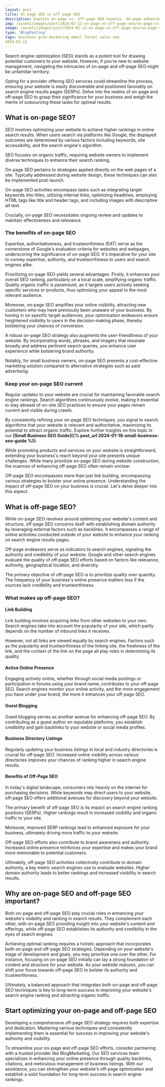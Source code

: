 ```yaml
---
layout: post
title: On page SEO vs off page SEO
description: Explore on-page vs. off-page SEO nuances. On-page enhances content and UX, off-page boosts authority and visibility. Craft a holistic SEO strategy for better rankings.
img: /assets/images/post/2024-02-12-on-page-vs-off-page-seo/on-page-vs-off-page-seo.jpg
image: /assets/images/post/2024-02-12-on-page-vs-off-page-seo/on-page-vs-off-page-seo.jpg
type: 'BlogPosting'
tags: business grow marketing email funnel sales seo
2024-02-12  
---
```


Search engine optimization (SEO) stands as a potent tool for drawing potential customers to your website. However, if you're new to website management, navigating the intricacies of on-page and off-page SEO might be unfamiliar territory.

Opting for a provider offering SEO services could streamline the process, ensuring your website is easily discoverable and positioned favorably on search engine results pages (SERPs). Delve into the realms of on-page and off-page SEO to grasp their significance for your business and weigh the merits of outsourcing these tasks for optimal results.

## What is on-page SEO?
SEO involves optimizing your website to achieve higher rankings in online search results. When users search via platforms like Google, the displayed outcomes are determined by various factors including keywords, site accessibility, and the search engine's algorithm. 

SEO focuses on organic traffic, requiring website owners to implement diverse techniques to enhance their search ranking.

On-page SEO pertains to strategies applied directly on the web pages of a site. Typically addressed during website design, these techniques can also be implemented post-launch. 

On-page SEO activities encompass tasks such as integrating target keywords into titles, utilizing internal links, optimizing headlines, employing HTML tags like title and header tags, and including images with descriptive alt text.

Crucially, on-page SEO necessitates ongoing review and updates to maintain effectiveness and relevance.

### The benefits of on-page SEO
Expertise, authoritativeness, and trustworthiness (EAT) serve as the cornerstone of Google's evaluation criteria for websites and webpages, underscoring the significance of on-page SEO. It's imperative for your site to convey expertise, authority, and trustworthiness to users and search engines alike.

Prioritizing on-page SEO yields several advantages. Firstly, it enhances your overall SEO ranking, particularly on a local scale, amplifying organic traffic. Quality organic traffic is paramount, as it targets users actively seeking specific services or products, thus optimizing your appeal to the most relevant audience.

Moreover, on-page SEO amplifies your online visibility, attracting new customers who may have previously been unaware of your business. By honing in on specific target audiences, your optimization endeavors ensure heightened visibility to users in the decision-making phase, thereby bolstering your chances of conversion.

A robust on-page SEO strategy also augments the user-friendliness of your website. By incorporating words, phrases, and imagery that resonate broadly and address pertinent search queries, you enhance user experience while bolstering brand authority.

Notably, for small business owners, on-page SEO presents a cost-effective marketing solution compared to alternative strategies such as paid advertising.

### Keep your on-page SEO current
Regular updates to your website are crucial for maintaining favorable search engine rankings. Search algorithms continuously evolve, making it essential to stay abreast of on-site SEO practices to ensure your pages remain current and visible during crawls.

By consistently refining your on-page SEO techniques, you signal to search algorithms that your website is relevant and authoritative, maximizing its potential to attract organic traffic. Explore further insights on this topic in our **[Small Business SEO Guide]({% post_url 2024-01-18-small-business-seo-guide %})**.

While promoting products and services on your website is straightforward, extending your business's reach beyond your site presents unique challenges. While many prioritize on-page SEO during website construction, the nuances of enhancing off-page SEO often remain unclear.

Off-page SEO encompasses more than just link building, encompassing various strategies to bolster your online presence. Understanding the impact of off-page SEO on your business is crucial. Let's delve deeper into this aspect.

## What is off-page SEO?
While on-page SEO revolves around optimizing your website's content and structure, off-page SEO concerns itself with establishing domain authority by leveraging external factors such as backlinks. It encompasses a range of online activities conducted outside of your website to enhance your ranking on search engine results pages.

Off-page endeavors serve as indicators to search engines, signaling the authority and credibility of your website. Google and other search engines evaluate the quality of off-page SEO efforts based on factors like relevance, authority, geographical location, and diversity.

The primary objective of off-page SEO is to prioritize quality over quantity. The frequency of your business's online presence matters less if the sources lack credibility and trustworthiness.

### What makes up off-page SEO?
#### Link Building
Link building involves acquiring links from other websites to your own. Search engines take into account the popularity of your site, which partly depends on the number of inbound links it receives.

However, not all links are viewed equally by search engines. Factors such as the popularity and trustworthiness of the linking site, the freshness of the link, and the context of the link on the page all play roles in determining its quality.

#### Active Online Presence
Engaging actively online, whether through social media postings or participation in forums using your brand name, contributes to your off-page SEO. Search engines monitor your online activity, and the more engagement you have under your brand, the more it enhances your off-page SEO.

#### Guest Blogging
Guest blogging serves as another avenue for enhancing off-page SEO. By contributing as a guest author on reputable platforms, you establish credibility and gain backlinks to your website or social media profiles.

#### Business Directory Listings
Regularly updating your business listings in local and industry directories is crucial for off-page SEO. Increased online visibility across various directories improves your chances of ranking higher in search engine results.

#### Benefits of Off-Page SEO
In today's digital landscape, consumers rely heavily on the internet for purchasing decisions. While keywords may direct users to your website, off-page SEO offers additional avenues for discovery beyond your website.

The primary benefit of off-page SEO is its impact on search engine ranking positions (SERPs). Higher rankings result in increased visibility and organic traffic to your site.

Moreover, improved SERP rankings lead to enhanced exposure for your business, ultimately driving more traffic to your website.

Off-page SEO efforts also contribute to brand awareness and authority. Increased online presence reinforces your expertise and makes your brand more memorable to potential customers.

Ultimately, off-page SEO activities collectively contribute to domain authority, a key metric search engines use to evaluate websites. Higher domain authority leads to better rankings and increased visibility in search results.

## Why are on-page SEO and off-page SEO important?
Both on-page and off-page SEO play crucial roles in enhancing your website's visibility and ranking in search results. They complement each other, with on-page SEO providing insight into your website's content and offerings, while off-page SEO establishes its authority and credibility in the eyes of search engines.

Achieving optimal ranking requires a holistic approach that incorporates both on-page and off-page SEO strategies. Depending on your website's stage of development and goals, you may prioritize one over the other. For instance, focusing on on-page SEO initially can lay a strong foundation of content and structure for your website. As your website matures, you can shift your focus towards off-page SEO to bolster its authority and trustworthiness.

Ultimately, a balanced approach that integrates both on-page and off-page SEO techniques is key to long-term success in improving your website's search engine ranking and attracting organic traffic.

## Start optimizing your on-page and off-page SEO
Developing a comprehensive off-page SEO strategy requires both expertise and dedication. Mastering various techniques and consistently implementing them is essential for success in improving your website's authority and visibility.

To streamline your on-page and off-page SEO efforts, consider partnering with a trusted provider like BlogMarketing. Our SEO services team specializes in enhancing your online presence through quality backlinks, citations, and meticulous management of business listings. With our assistance, you can strengthen your website's off-page optimization and establish a solid foundation for long-term success in search engine rankings.

